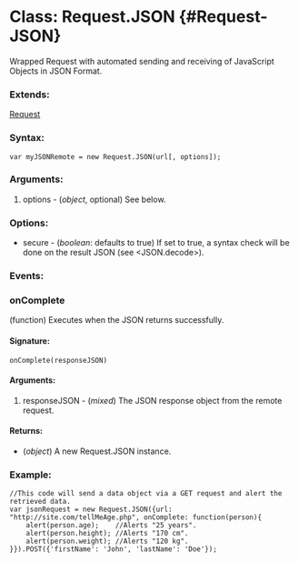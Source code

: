 Class: Request.JSON {#Request-JSON}
=================================

Wrapped Request with automated sending and receiving of JavaScript Objects in JSON Format.

### Extends:

[Request](/Request/Request)

### Syntax:

	var myJSONRemote = new Request.JSON(url[, options]);

### Arguments:

1. options - (*object*, optional) See below.

###	Options:

* secure  - (*boolean*: defaults to true) If set to true, a syntax check will be done on the result JSON (see <JSON.decode>).

### Events:

### onComplete

(function) Executes when the JSON returns successfully.

#### Signature:

	onComplete(responseJSON)

#### Arguments:

1. responseJSON - (*mixed*) The JSON response object from the remote request.

#### Returns:

* (*object*) A new Request.JSON instance.

### Example:

	//This code will send a data object via a GET request and alert the retrieved data.
	var jsonRequest = new Request.JSON({url: "http://site.com/tellMeAge.php", onComplete: function(person){
		alert(person.age);    //Alerts "25 years".
		alert(person.height); //Alerts "170 cm".
		alert(person.weight); //Alerts "120 kg".
	}}).POST({'firstName': 'John', 'lastName': 'Doe'});
